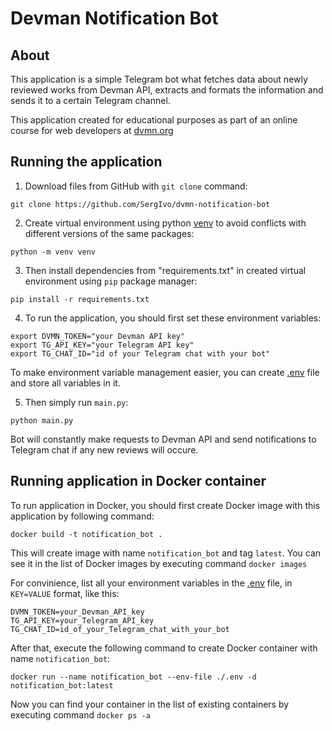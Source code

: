 # Devman Notification Bot

## About

This application is a simple Telegram bot what fetches data about newly reviewed works from Devman API, extracts and formats the information and sends it to a certain Telegram channel.

This application created for educational purposes as part of an online course for web developers at [dvmn.org](https://dvmn.org/)

## Running the application

1. Download files from GitHub with `git clone` command:
```
git clone https://github.com/SergIvo/dvmn-notification-bot
```
2. Create virtual environment using python [venv](https://docs.python.org/3/library/venv.html) to avoid conflicts with different versions of the same packages:
```
python -m venv venv
```
3. Then install dependencies from "requirements.txt" in created virtual environment using `pip` package manager:
```
pip install -r requirements.txt
```
4. To run the application, you should first set these environment variables:
```
export DVMN_TOKEN="your Devman API key"
export TG_API_KEY="your Telegram API key"
export TG_CHAT_ID="id of your Telegram chat with your bot"
```

To make environment variable management easier, you can create [.env](https://pypi.org/project/python-dotenv/#getting-started) file and store all variables in it. 

5. Then simply run `main.py`:
```
python main.py
```
Bot will constantly make requests to Devman API and send notifications to Telegram chat if any new reviews will occure.

## Running application in Docker container

To run application in Docker, you should first create Docker image with this application by following command:
```
docker build -t notification_bot .
```

This will create image with name `notification_bot` and tag `latest`. You can see it in the list of Docker images by executing command `docker images`

For convinience, list all your environment variables in the [.env](https://pypi.org/project/python-dotenv/#getting-started) file, in `KEY=VALUE` format, like this:
```
DVMN_TOKEN=your_Devman_API_key
TG_API_KEY=your_Telegram_API_key
TG_CHAT_ID=id_of_your_Telegram_chat_with_your_bot
```
After that, execute the following command to create Docker container with name `notification_bot`:
```
docker run --name notification_bot --env-file ./.env -d notification_bot:latest
```

Now you can find your container in the list of existing containers by executing command `docker ps -a`
